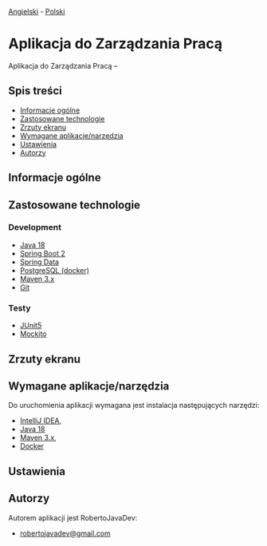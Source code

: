 [Angielski](README.MD) - [<ins>Polski</ins>](README.PL.MD)

# Aplikacja do Zarządzania Pracą
Aplikacja do Zarządzania Pracą – 

## Spis treści
* [Informacje ogólne](#informacje-ogólne)
* [Zastosowane technologie](#zastosowane-technologie)
* [Zrzuty ekranu](#zrzuty-ekranu)
* [Wymagane aplikacje/narzędzia](#wymagane-aplikacje-narzedzia)
* [Ustawienia](#ustawienia)
* [Autorzy](#autorzy)

## Informacje ogólne


## Zastosowane technologie
### Development
- [Java 18](https://openjdk.org/projects/jdk/18/)
- [Spring Boot 2](https://spring.io/projects/spring-boot)
- [Spring Data](https://spring.io/projects/spring-data)
- [PostgreSQL (docker)](https://www.postgresql.org/)
- [Maven 3.x](https://maven.apache.org/)
- [Git](https://git-scm.com/)


### Testy
- [JUnit5](https://junit.org/junit5/)
- [Mockito](https://site.mockito.org/)

## Zrzuty ekranu

## Wymagane aplikacje/narzędzia
Do uruchomienia aplikacji wymagana jest instalacja następujących narzędzi:

- [IntelliJ IDEA](https://www.jetbrains.com/idea/),
- [Java 18](https://openjdk.org/projects/jdk/18/)
- [Maven 3.x](https://maven.apache.org/download.cgi),
- [Docker](https://docs.docker.com/get-docker/)

## Ustawienia


## Autorzy
Autorem aplikacji jest RobertoJavaDev:
- robertojavadev@gmail.com